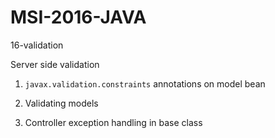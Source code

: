 # MSI-2016-JAVA

16-validation

Server side validation

1. `javax.validation.constraints` annotations on model bean 

2. Validating models 

3. Controller exception handling in base class 
